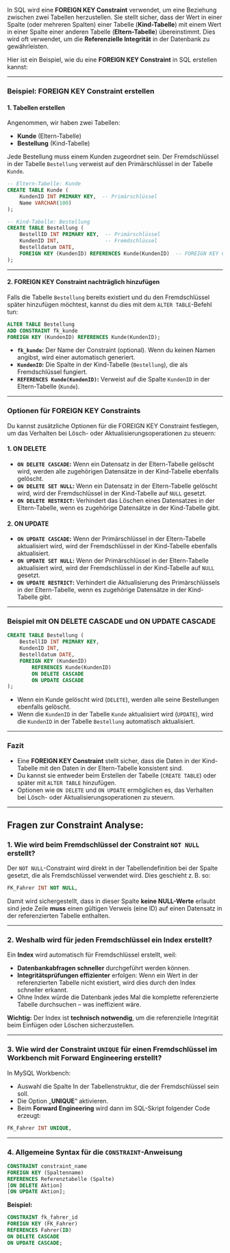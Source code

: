 In SQL wird eine **FOREIGN KEY Constraint** verwendet, um eine Beziehung zwischen zwei Tabellen herzustellen. Sie stellt sicher, dass der Wert in einer Spalte (oder mehreren Spalten) einer Tabelle (**Kind-Tabelle**) mit einem Wert in einer Spalte einer anderen Tabelle (**Eltern-Tabelle**) übereinstimmt. Dies wird oft verwendet, um die **Referenzielle Integrität** in der Datenbank zu gewährleisten.

Hier ist ein Beispiel, wie du eine **FOREIGN KEY Constraint** in SQL erstellen kannst:

---

### **Beispiel: FOREIGN KEY Constraint erstellen**

#### 1. **Tabellen erstellen**
Angenommen, wir haben zwei Tabellen:
- **Kunde** (Eltern-Tabelle)
- **Bestellung** (Kind-Tabelle)

Jede Bestellung muss einem Kunden zugeordnet sein. Der Fremdschlüssel in der Tabelle `Bestellung` verweist auf den Primärschlüssel in der Tabelle `Kunde`.

```sql
-- Eltern-Tabelle: Kunde
CREATE TABLE Kunde (
    KundenID INT PRIMARY KEY,  -- Primärschlüssel
    Name VARCHAR(100)
);

-- Kind-Tabelle: Bestellung
CREATE TABLE Bestellung (
    BestellID INT PRIMARY KEY,  -- Primärschlüssel
    KundenID INT,               -- Fremdschlüssel
    Bestelldatum DATE,
    FOREIGN KEY (KundenID) REFERENCES Kunde(KundenID)  -- FOREIGN KEY Constraint
);
```

---

#### 2. **FOREIGN KEY Constraint nachträglich hinzufügen**
Falls die Tabelle `Bestellung` bereits existiert und du den Fremdschlüssel später hinzufügen möchtest, kannst du dies mit dem `ALTER TABLE`-Befehl tun:

```sql
ALTER TABLE Bestellung
ADD CONSTRAINT fk_kunde
FOREIGN KEY (KundenID) REFERENCES Kunde(KundenID);
```

- **`fk_kunde`:** Der Name der Constraint (optional). Wenn du keinen Namen angibst, wird einer automatisch generiert.
- **`KundenID`:** Die Spalte in der Kind-Tabelle (`Bestellung`), die als Fremdschlüssel fungiert.
- **`REFERENCES Kunde(KundenID)`:** Verweist auf die Spalte `KundenID` in der Eltern-Tabelle (`Kunde`).

---

### **Optionen für FOREIGN KEY Constraints**
Du kannst zusätzliche Optionen für die FOREIGN KEY Constraint festlegen, um das Verhalten bei Lösch- oder Aktualisierungsoperationen zu steuern:

#### 1. **ON DELETE**
- **`ON DELETE CASCADE`:** Wenn ein Datensatz in der Eltern-Tabelle gelöscht wird, werden alle zugehörigen Datensätze in der Kind-Tabelle ebenfalls gelöscht.
- **`ON DELETE SET NULL`:** Wenn ein Datensatz in der Eltern-Tabelle gelöscht wird, wird der Fremdschlüssel in der Kind-Tabelle auf `NULL` gesetzt.
- **`ON DELETE RESTRICT`:** Verhindert das Löschen eines Datensatzes in der Eltern-Tabelle, wenn es zugehörige Datensätze in der Kind-Tabelle gibt.

#### 2. **ON UPDATE**
- **`ON UPDATE CASCADE`:** Wenn der Primärschlüssel in der Eltern-Tabelle aktualisiert wird, wird der Fremdschlüssel in der Kind-Tabelle ebenfalls aktualisiert.
- **`ON UPDATE SET NULL`:** Wenn der Primärschlüssel in der Eltern-Tabelle aktualisiert wird, wird der Fremdschlüssel in der Kind-Tabelle auf `NULL` gesetzt.
- **`ON UPDATE RESTRICT`:** Verhindert die Aktualisierung des Primärschlüssels in der Eltern-Tabelle, wenn es zugehörige Datensätze in der Kind-Tabelle gibt.

---

### **Beispiel mit ON DELETE CASCADE und ON UPDATE CASCADE**
```sql
CREATE TABLE Bestellung (
    BestellID INT PRIMARY KEY,
    KundenID INT,
    Bestelldatum DATE,
    FOREIGN KEY (KundenID) 
        REFERENCES Kunde(KundenID)
        ON DELETE CASCADE
        ON UPDATE CASCADE
);
```

- Wenn ein Kunde gelöscht wird (`DELETE`), werden alle seine Bestellungen ebenfalls gelöscht.
- Wenn die `KundenID` in der Tabelle `Kunde` aktualisiert wird (`UPDATE`), wird die `KundenID` in der Tabelle `Bestellung` automatisch aktualisiert.

---

### **Fazit**
- Eine **FOREIGN KEY Constraint** stellt sicher, dass die Daten in der Kind-Tabelle mit den Daten in der Eltern-Tabelle konsistent sind.
- Du kannst sie entweder beim Erstellen der Tabelle (`CREATE TABLE`) oder später mit `ALTER TABLE` hinzufügen.
- Optionen wie `ON DELETE` und `ON UPDATE` ermöglichen es, das Verhalten bei Lösch- oder Aktualisierungsoperationen zu steuern.
---
## Fragen zur Constraint Analyse:

### **1. Wie wird beim Fremdschlüssel der Constraint `NOT NULL` erstellt?**

Der `NOT NULL`-Constraint wird direkt in der Tabellendefinition bei der Spalte gesetzt, die als Fremdschlüssel verwendet wird.
 Dies geschieht
 z. B. so:

```sql
FK_Fahrer INT NOT NULL,
```

Damit wird sichergestellt, dass in dieser Spalte **keine NULL-Werte** erlaubt sind jede Zeile **muss** einen gültigen Verweis
 (eine ID) auf einen Datensatz
 in der referenzierten Tabelle enthalten.

---

### **2. Weshalb wird für jeden Fremdschlüssel ein Index erstellt?**

Ein **Index** wird automatisch für Fremdschlüssel erstellt, weil:
- **Datenbankabfragen schneller** durchgeführt werden können.
- **Integritätsprüfungen effizienter** erfolgen: Wenn ein Wert in der referenzierten Tabelle nicht existiert, wird dies durch den Index schneller erkannt.
- Ohne Index würde die Datenbank jedes Mal die komplette referenzierte Tabelle durchsuchen – was ineffizient wäre.

**Wichtig:** Der Index ist **technisch notwendig**, um die referenzielle Integrität beim Einfügen oder Löschen sicherzustellen.

---

### **3. Wie wird der Constraint `UNIQUE` für einen Fremdschlüssel im Workbench mit Forward Engineering erstellt?**

In MySQL Workbench:
- Auswahl die Spalte In der Tabellenstruktur, die der Fremdschlüssel sein soll.
- Die Option „**UNIQUE**“ aktivieren.
- Beim **Forward Engineering** wird dann im SQL-Skript folgender Code erzeugt:

```sql
FK_Fahrer INT UNIQUE,
```
---

### **4. Allgemeine Syntax für die `CONSTRAINT`-Anweisung**


```sql
CONSTRAINT constraint_name
FOREIGN KEY (Spaltenname)
REFERENCES Referenztabelle (Spalte)
[ON DELETE Aktion]
[ON UPDATE Aktion];
```

**Beispiel:**

```sql
CONSTRAINT fk_fahrer_id
FOREIGN KEY (FK_Fahrer)
REFERENCES Fahrer(ID)
ON DELETE CASCADE
ON UPDATE CASCADE;
```

